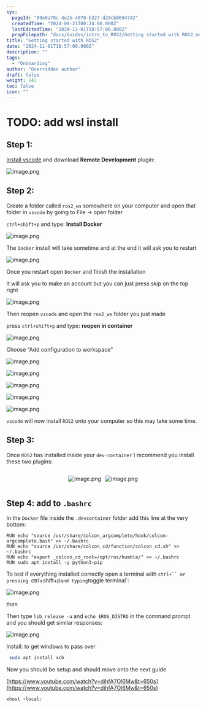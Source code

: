 ```yaml
---
sys:
  pageId: "89e0a78c-4e2b-4070-b327-d28cb0694742"
  createdTime: "2024-08-21T00:24:00.000Z"
  lastEditedTime: "2024-11-01T18:57:00.000Z"
  propFilepath: "docs/Guides/intro_to_ROS2/Getting started with ROS2.md"
title: "Getting started with ROS2"
date: "2024-11-01T18:57:00.000Z"
description: ""
tags:
  - "Onboarding"
author: "Overridden author"
draft: false
weight: 141
toc: false
icon: ""
---
```


# TODO: add wsl install

## Step 1:

[Install vscode](https://code.visualstudio.com/download) and download **Remote Development** plugin:

![image.png](https://prod-files-secure.s3.us-west-2.amazonaws.com/d518164a-d88e-44d1-a4ee-3adb3bd8bce0/efb52993-1881-4a40-b95e-6f020334f022/image.png?X-Amz-Algorithm=AWS4-HMAC-SHA256&X-Amz-Content-Sha256=UNSIGNED-PAYLOAD&X-Amz-Credential=ASIAZI2LB466UMIJMY32%2F20250408%2Fus-west-2%2Fs3%2Faws4_request&X-Amz-Date=20250408T021936Z&X-Amz-Expires=3600&X-Amz-Security-Token=IQoJb3JpZ2luX2VjEPL%2F%2F%2F%2F%2F%2F%2F%2F%2F%2FwEaCXVzLXdlc3QtMiJHMEUCIQC8Z7BwS%2BdRk%2F0IdZgCY01bD3c2yl5U604tL4x0dp76%2BAIgPCjRHy8aogkiVtUwWlMR1hTR9zB0zt1%2FMdlzQsDetDkq%2FwMIaxAAGgw2Mzc0MjMxODM4MDUiDJZDUuG5JnmdHKC4HCrcA4PPUt3FpG1k%2FIbrix7bQVvM0dhzxB93ZuIQ1v2s438niOvn0%2BgefqbHtLUgfbAyFJlAJyQ9TENYTLuDSPqvMM00FyPWHnKkTg0m56O8Iixc6WSVzWZKQWeg56xr4Vs8i9gjAyZF%2By3KLRS5We19b0iacCylDOJ6uTHXYK8KsbZm4Mbl9RNKNHxMUQYVfEbNn4venvsHjkPxKkLUXvAyGNDEW6HppWbgxQuUzwylR7FaGUS7lpyfSJJs24GlyJArPXBIWV3Yi%2F0Cic49qh4CTJL8YwNYwQYNztqkTB44ctERk1nsqpdNqF%2BaldSkIAGjgLQJ2dXwYKLhjP95HCDq1Qg8Uzs06DuIPslikztxbY1l95GzreJbDUe%2BB3iUMVnI%2FTWPptK03vUHFXhjNBrG901bOI3%2BajOtGhymHd6IzcZpCUJwMi4qDbG2jUmjxhvfrABq6pbfJlkY0G5S1SwtvQS%2BfP%2Be2gpwMMc8EmokUvO4t1JqLMDoRiIZN6VlUdxxcDKsfJyF3a%2FDQayZuChN3BBRufeLt6HKaNT%2FwU67%2B8gO8Usmcg16lJW46RFhLkoTCF3xKi1Nv40a8xzNgGdUPwXelULS0fDytkcxwnHWLezBF4NFIK74b6GAK5LcMI2E0r8GOqUBOH8C%2FRu5bWYwK%2FYYEDvrjTcv4YwgAtLZ0tuNigv2WaUp1eVEeddsZfDWDEjqBvZTKfbs0NK1uJoQIBUKcb7YHUfN71zXaVWrKlYDVCAJT5gcauicbMU4%2FpQLSDPK7ljZRWE9FEgo%2BncO4YqHXEbF%2Btl2wk3OmLRD%2F3piLvdP7tVz2sRikYXgRXqj5397BaseRgUCBOJV9NyaZZC6b%2Fd%2Bf1TcACUf&X-Amz-Signature=3029d328b030354c985e1e195da273d56bffdb8855cd19abfedb742e69f695be&X-Amz-SignedHeaders=host&x-id=GetObject)

## Step 2:

Create a folder called `ros2_ws` somewhere on your computer and open that folder in `vscode` by going to File → open folder 

`ctrl+shift+p` and type: **Install Docker**

![image.png](https://prod-files-secure.s3.us-west-2.amazonaws.com/d518164a-d88e-44d1-a4ee-3adb3bd8bce0/2269dc0e-1cd5-47ff-bceb-c04ad9b2eab0/image.png?X-Amz-Algorithm=AWS4-HMAC-SHA256&X-Amz-Content-Sha256=UNSIGNED-PAYLOAD&X-Amz-Credential=ASIAZI2LB466UMIJMY32%2F20250408%2Fus-west-2%2Fs3%2Faws4_request&X-Amz-Date=20250408T021936Z&X-Amz-Expires=3600&X-Amz-Security-Token=IQoJb3JpZ2luX2VjEPL%2F%2F%2F%2F%2F%2F%2F%2F%2F%2FwEaCXVzLXdlc3QtMiJHMEUCIQC8Z7BwS%2BdRk%2F0IdZgCY01bD3c2yl5U604tL4x0dp76%2BAIgPCjRHy8aogkiVtUwWlMR1hTR9zB0zt1%2FMdlzQsDetDkq%2FwMIaxAAGgw2Mzc0MjMxODM4MDUiDJZDUuG5JnmdHKC4HCrcA4PPUt3FpG1k%2FIbrix7bQVvM0dhzxB93ZuIQ1v2s438niOvn0%2BgefqbHtLUgfbAyFJlAJyQ9TENYTLuDSPqvMM00FyPWHnKkTg0m56O8Iixc6WSVzWZKQWeg56xr4Vs8i9gjAyZF%2By3KLRS5We19b0iacCylDOJ6uTHXYK8KsbZm4Mbl9RNKNHxMUQYVfEbNn4venvsHjkPxKkLUXvAyGNDEW6HppWbgxQuUzwylR7FaGUS7lpyfSJJs24GlyJArPXBIWV3Yi%2F0Cic49qh4CTJL8YwNYwQYNztqkTB44ctERk1nsqpdNqF%2BaldSkIAGjgLQJ2dXwYKLhjP95HCDq1Qg8Uzs06DuIPslikztxbY1l95GzreJbDUe%2BB3iUMVnI%2FTWPptK03vUHFXhjNBrG901bOI3%2BajOtGhymHd6IzcZpCUJwMi4qDbG2jUmjxhvfrABq6pbfJlkY0G5S1SwtvQS%2BfP%2Be2gpwMMc8EmokUvO4t1JqLMDoRiIZN6VlUdxxcDKsfJyF3a%2FDQayZuChN3BBRufeLt6HKaNT%2FwU67%2B8gO8Usmcg16lJW46RFhLkoTCF3xKi1Nv40a8xzNgGdUPwXelULS0fDytkcxwnHWLezBF4NFIK74b6GAK5LcMI2E0r8GOqUBOH8C%2FRu5bWYwK%2FYYEDvrjTcv4YwgAtLZ0tuNigv2WaUp1eVEeddsZfDWDEjqBvZTKfbs0NK1uJoQIBUKcb7YHUfN71zXaVWrKlYDVCAJT5gcauicbMU4%2FpQLSDPK7ljZRWE9FEgo%2BncO4YqHXEbF%2Btl2wk3OmLRD%2F3piLvdP7tVz2sRikYXgRXqj5397BaseRgUCBOJV9NyaZZC6b%2Fd%2Bf1TcACUf&X-Amz-Signature=88666ea172b1e51bd87e7b4c8371b06566495e0194b88735bb988dba37629fc5&X-Amz-SignedHeaders=host&x-id=GetObject)

The `Docker` install will take sometime and at the end it will ask you to restart

![image.png](https://prod-files-secure.s3.us-west-2.amazonaws.com/d518164a-d88e-44d1-a4ee-3adb3bd8bce0/ed233f78-be33-4b1f-b89c-9c346c0e961e/image.png?X-Amz-Algorithm=AWS4-HMAC-SHA256&X-Amz-Content-Sha256=UNSIGNED-PAYLOAD&X-Amz-Credential=ASIAZI2LB466UMIJMY32%2F20250408%2Fus-west-2%2Fs3%2Faws4_request&X-Amz-Date=20250408T021936Z&X-Amz-Expires=3600&X-Amz-Security-Token=IQoJb3JpZ2luX2VjEPL%2F%2F%2F%2F%2F%2F%2F%2F%2F%2FwEaCXVzLXdlc3QtMiJHMEUCIQC8Z7BwS%2BdRk%2F0IdZgCY01bD3c2yl5U604tL4x0dp76%2BAIgPCjRHy8aogkiVtUwWlMR1hTR9zB0zt1%2FMdlzQsDetDkq%2FwMIaxAAGgw2Mzc0MjMxODM4MDUiDJZDUuG5JnmdHKC4HCrcA4PPUt3FpG1k%2FIbrix7bQVvM0dhzxB93ZuIQ1v2s438niOvn0%2BgefqbHtLUgfbAyFJlAJyQ9TENYTLuDSPqvMM00FyPWHnKkTg0m56O8Iixc6WSVzWZKQWeg56xr4Vs8i9gjAyZF%2By3KLRS5We19b0iacCylDOJ6uTHXYK8KsbZm4Mbl9RNKNHxMUQYVfEbNn4venvsHjkPxKkLUXvAyGNDEW6HppWbgxQuUzwylR7FaGUS7lpyfSJJs24GlyJArPXBIWV3Yi%2F0Cic49qh4CTJL8YwNYwQYNztqkTB44ctERk1nsqpdNqF%2BaldSkIAGjgLQJ2dXwYKLhjP95HCDq1Qg8Uzs06DuIPslikztxbY1l95GzreJbDUe%2BB3iUMVnI%2FTWPptK03vUHFXhjNBrG901bOI3%2BajOtGhymHd6IzcZpCUJwMi4qDbG2jUmjxhvfrABq6pbfJlkY0G5S1SwtvQS%2BfP%2Be2gpwMMc8EmokUvO4t1JqLMDoRiIZN6VlUdxxcDKsfJyF3a%2FDQayZuChN3BBRufeLt6HKaNT%2FwU67%2B8gO8Usmcg16lJW46RFhLkoTCF3xKi1Nv40a8xzNgGdUPwXelULS0fDytkcxwnHWLezBF4NFIK74b6GAK5LcMI2E0r8GOqUBOH8C%2FRu5bWYwK%2FYYEDvrjTcv4YwgAtLZ0tuNigv2WaUp1eVEeddsZfDWDEjqBvZTKfbs0NK1uJoQIBUKcb7YHUfN71zXaVWrKlYDVCAJT5gcauicbMU4%2FpQLSDPK7ljZRWE9FEgo%2BncO4YqHXEbF%2Btl2wk3OmLRD%2F3piLvdP7tVz2sRikYXgRXqj5397BaseRgUCBOJV9NyaZZC6b%2Fd%2Bf1TcACUf&X-Amz-Signature=faa688c9ec172fb8d3dace8cc01d3f1139dfa5cf14856a44346364a83dc369b6&X-Amz-SignedHeaders=host&x-id=GetObject)

Once you restart open `Docker` and finish the installation

It will ask you to make an account but you can just press skip on the top right

![image.png](https://prod-files-secure.s3.us-west-2.amazonaws.com/d518164a-d88e-44d1-a4ee-3adb3bd8bce0/21010ad9-1659-4fd9-9f59-9932a09b2a3d/image.png?X-Amz-Algorithm=AWS4-HMAC-SHA256&X-Amz-Content-Sha256=UNSIGNED-PAYLOAD&X-Amz-Credential=ASIAZI2LB466UMIJMY32%2F20250408%2Fus-west-2%2Fs3%2Faws4_request&X-Amz-Date=20250408T021936Z&X-Amz-Expires=3600&X-Amz-Security-Token=IQoJb3JpZ2luX2VjEPL%2F%2F%2F%2F%2F%2F%2F%2F%2F%2FwEaCXVzLXdlc3QtMiJHMEUCIQC8Z7BwS%2BdRk%2F0IdZgCY01bD3c2yl5U604tL4x0dp76%2BAIgPCjRHy8aogkiVtUwWlMR1hTR9zB0zt1%2FMdlzQsDetDkq%2FwMIaxAAGgw2Mzc0MjMxODM4MDUiDJZDUuG5JnmdHKC4HCrcA4PPUt3FpG1k%2FIbrix7bQVvM0dhzxB93ZuIQ1v2s438niOvn0%2BgefqbHtLUgfbAyFJlAJyQ9TENYTLuDSPqvMM00FyPWHnKkTg0m56O8Iixc6WSVzWZKQWeg56xr4Vs8i9gjAyZF%2By3KLRS5We19b0iacCylDOJ6uTHXYK8KsbZm4Mbl9RNKNHxMUQYVfEbNn4venvsHjkPxKkLUXvAyGNDEW6HppWbgxQuUzwylR7FaGUS7lpyfSJJs24GlyJArPXBIWV3Yi%2F0Cic49qh4CTJL8YwNYwQYNztqkTB44ctERk1nsqpdNqF%2BaldSkIAGjgLQJ2dXwYKLhjP95HCDq1Qg8Uzs06DuIPslikztxbY1l95GzreJbDUe%2BB3iUMVnI%2FTWPptK03vUHFXhjNBrG901bOI3%2BajOtGhymHd6IzcZpCUJwMi4qDbG2jUmjxhvfrABq6pbfJlkY0G5S1SwtvQS%2BfP%2Be2gpwMMc8EmokUvO4t1JqLMDoRiIZN6VlUdxxcDKsfJyF3a%2FDQayZuChN3BBRufeLt6HKaNT%2FwU67%2B8gO8Usmcg16lJW46RFhLkoTCF3xKi1Nv40a8xzNgGdUPwXelULS0fDytkcxwnHWLezBF4NFIK74b6GAK5LcMI2E0r8GOqUBOH8C%2FRu5bWYwK%2FYYEDvrjTcv4YwgAtLZ0tuNigv2WaUp1eVEeddsZfDWDEjqBvZTKfbs0NK1uJoQIBUKcb7YHUfN71zXaVWrKlYDVCAJT5gcauicbMU4%2FpQLSDPK7ljZRWE9FEgo%2BncO4YqHXEbF%2Btl2wk3OmLRD%2F3piLvdP7tVz2sRikYXgRXqj5397BaseRgUCBOJV9NyaZZC6b%2Fd%2Bf1TcACUf&X-Amz-Signature=a68c1b958fa151453ecf99a0a8f077d565ac5004b59ac6ffd9a4f4a2156110f4&X-Amz-SignedHeaders=host&x-id=GetObject)

Then reopen `vscode` and open the `ros2_ws` folder you just made

press `ctrl+shift+p` and type: **reopen in container**

![image.png](https://prod-files-secure.s3.us-west-2.amazonaws.com/d518164a-d88e-44d1-a4ee-3adb3bd8bce0/4e93b8c2-41ad-488c-8095-c74205196118/image.png?X-Amz-Algorithm=AWS4-HMAC-SHA256&X-Amz-Content-Sha256=UNSIGNED-PAYLOAD&X-Amz-Credential=ASIAZI2LB466UMIJMY32%2F20250408%2Fus-west-2%2Fs3%2Faws4_request&X-Amz-Date=20250408T021936Z&X-Amz-Expires=3600&X-Amz-Security-Token=IQoJb3JpZ2luX2VjEPL%2F%2F%2F%2F%2F%2F%2F%2F%2F%2FwEaCXVzLXdlc3QtMiJHMEUCIQC8Z7BwS%2BdRk%2F0IdZgCY01bD3c2yl5U604tL4x0dp76%2BAIgPCjRHy8aogkiVtUwWlMR1hTR9zB0zt1%2FMdlzQsDetDkq%2FwMIaxAAGgw2Mzc0MjMxODM4MDUiDJZDUuG5JnmdHKC4HCrcA4PPUt3FpG1k%2FIbrix7bQVvM0dhzxB93ZuIQ1v2s438niOvn0%2BgefqbHtLUgfbAyFJlAJyQ9TENYTLuDSPqvMM00FyPWHnKkTg0m56O8Iixc6WSVzWZKQWeg56xr4Vs8i9gjAyZF%2By3KLRS5We19b0iacCylDOJ6uTHXYK8KsbZm4Mbl9RNKNHxMUQYVfEbNn4venvsHjkPxKkLUXvAyGNDEW6HppWbgxQuUzwylR7FaGUS7lpyfSJJs24GlyJArPXBIWV3Yi%2F0Cic49qh4CTJL8YwNYwQYNztqkTB44ctERk1nsqpdNqF%2BaldSkIAGjgLQJ2dXwYKLhjP95HCDq1Qg8Uzs06DuIPslikztxbY1l95GzreJbDUe%2BB3iUMVnI%2FTWPptK03vUHFXhjNBrG901bOI3%2BajOtGhymHd6IzcZpCUJwMi4qDbG2jUmjxhvfrABq6pbfJlkY0G5S1SwtvQS%2BfP%2Be2gpwMMc8EmokUvO4t1JqLMDoRiIZN6VlUdxxcDKsfJyF3a%2FDQayZuChN3BBRufeLt6HKaNT%2FwU67%2B8gO8Usmcg16lJW46RFhLkoTCF3xKi1Nv40a8xzNgGdUPwXelULS0fDytkcxwnHWLezBF4NFIK74b6GAK5LcMI2E0r8GOqUBOH8C%2FRu5bWYwK%2FYYEDvrjTcv4YwgAtLZ0tuNigv2WaUp1eVEeddsZfDWDEjqBvZTKfbs0NK1uJoQIBUKcb7YHUfN71zXaVWrKlYDVCAJT5gcauicbMU4%2FpQLSDPK7ljZRWE9FEgo%2BncO4YqHXEbF%2Btl2wk3OmLRD%2F3piLvdP7tVz2sRikYXgRXqj5397BaseRgUCBOJV9NyaZZC6b%2Fd%2Bf1TcACUf&X-Amz-Signature=05226cb62c30aec9bb4ca8728031bf949cfd85fb2095d8decaf81c86a0c1da82&X-Amz-SignedHeaders=host&x-id=GetObject)

Choose “Add configuration to workspace”

![image.png](https://prod-files-secure.s3.us-west-2.amazonaws.com/d518164a-d88e-44d1-a4ee-3adb3bd8bce0/9560b282-5060-4989-ba37-97e7b2c22476/image.png?X-Amz-Algorithm=AWS4-HMAC-SHA256&X-Amz-Content-Sha256=UNSIGNED-PAYLOAD&X-Amz-Credential=ASIAZI2LB466UMIJMY32%2F20250408%2Fus-west-2%2Fs3%2Faws4_request&X-Amz-Date=20250408T021936Z&X-Amz-Expires=3600&X-Amz-Security-Token=IQoJb3JpZ2luX2VjEPL%2F%2F%2F%2F%2F%2F%2F%2F%2F%2FwEaCXVzLXdlc3QtMiJHMEUCIQC8Z7BwS%2BdRk%2F0IdZgCY01bD3c2yl5U604tL4x0dp76%2BAIgPCjRHy8aogkiVtUwWlMR1hTR9zB0zt1%2FMdlzQsDetDkq%2FwMIaxAAGgw2Mzc0MjMxODM4MDUiDJZDUuG5JnmdHKC4HCrcA4PPUt3FpG1k%2FIbrix7bQVvM0dhzxB93ZuIQ1v2s438niOvn0%2BgefqbHtLUgfbAyFJlAJyQ9TENYTLuDSPqvMM00FyPWHnKkTg0m56O8Iixc6WSVzWZKQWeg56xr4Vs8i9gjAyZF%2By3KLRS5We19b0iacCylDOJ6uTHXYK8KsbZm4Mbl9RNKNHxMUQYVfEbNn4venvsHjkPxKkLUXvAyGNDEW6HppWbgxQuUzwylR7FaGUS7lpyfSJJs24GlyJArPXBIWV3Yi%2F0Cic49qh4CTJL8YwNYwQYNztqkTB44ctERk1nsqpdNqF%2BaldSkIAGjgLQJ2dXwYKLhjP95HCDq1Qg8Uzs06DuIPslikztxbY1l95GzreJbDUe%2BB3iUMVnI%2FTWPptK03vUHFXhjNBrG901bOI3%2BajOtGhymHd6IzcZpCUJwMi4qDbG2jUmjxhvfrABq6pbfJlkY0G5S1SwtvQS%2BfP%2Be2gpwMMc8EmokUvO4t1JqLMDoRiIZN6VlUdxxcDKsfJyF3a%2FDQayZuChN3BBRufeLt6HKaNT%2FwU67%2B8gO8Usmcg16lJW46RFhLkoTCF3xKi1Nv40a8xzNgGdUPwXelULS0fDytkcxwnHWLezBF4NFIK74b6GAK5LcMI2E0r8GOqUBOH8C%2FRu5bWYwK%2FYYEDvrjTcv4YwgAtLZ0tuNigv2WaUp1eVEeddsZfDWDEjqBvZTKfbs0NK1uJoQIBUKcb7YHUfN71zXaVWrKlYDVCAJT5gcauicbMU4%2FpQLSDPK7ljZRWE9FEgo%2BncO4YqHXEbF%2Btl2wk3OmLRD%2F3piLvdP7tVz2sRikYXgRXqj5397BaseRgUCBOJV9NyaZZC6b%2Fd%2Bf1TcACUf&X-Amz-Signature=5bdd0baa50893ebc0b2badc87f91df000e7d720de7db9b181e142f4a756c6315&X-Amz-SignedHeaders=host&x-id=GetObject)

![image.png](https://prod-files-secure.s3.us-west-2.amazonaws.com/d518164a-d88e-44d1-a4ee-3adb3bd8bce0/2ee63f81-886b-48e8-a553-dc6e5eac99e4/image.png?X-Amz-Algorithm=AWS4-HMAC-SHA256&X-Amz-Content-Sha256=UNSIGNED-PAYLOAD&X-Amz-Credential=ASIAZI2LB466UMIJMY32%2F20250408%2Fus-west-2%2Fs3%2Faws4_request&X-Amz-Date=20250408T021936Z&X-Amz-Expires=3600&X-Amz-Security-Token=IQoJb3JpZ2luX2VjEPL%2F%2F%2F%2F%2F%2F%2F%2F%2F%2FwEaCXVzLXdlc3QtMiJHMEUCIQC8Z7BwS%2BdRk%2F0IdZgCY01bD3c2yl5U604tL4x0dp76%2BAIgPCjRHy8aogkiVtUwWlMR1hTR9zB0zt1%2FMdlzQsDetDkq%2FwMIaxAAGgw2Mzc0MjMxODM4MDUiDJZDUuG5JnmdHKC4HCrcA4PPUt3FpG1k%2FIbrix7bQVvM0dhzxB93ZuIQ1v2s438niOvn0%2BgefqbHtLUgfbAyFJlAJyQ9TENYTLuDSPqvMM00FyPWHnKkTg0m56O8Iixc6WSVzWZKQWeg56xr4Vs8i9gjAyZF%2By3KLRS5We19b0iacCylDOJ6uTHXYK8KsbZm4Mbl9RNKNHxMUQYVfEbNn4venvsHjkPxKkLUXvAyGNDEW6HppWbgxQuUzwylR7FaGUS7lpyfSJJs24GlyJArPXBIWV3Yi%2F0Cic49qh4CTJL8YwNYwQYNztqkTB44ctERk1nsqpdNqF%2BaldSkIAGjgLQJ2dXwYKLhjP95HCDq1Qg8Uzs06DuIPslikztxbY1l95GzreJbDUe%2BB3iUMVnI%2FTWPptK03vUHFXhjNBrG901bOI3%2BajOtGhymHd6IzcZpCUJwMi4qDbG2jUmjxhvfrABq6pbfJlkY0G5S1SwtvQS%2BfP%2Be2gpwMMc8EmokUvO4t1JqLMDoRiIZN6VlUdxxcDKsfJyF3a%2FDQayZuChN3BBRufeLt6HKaNT%2FwU67%2B8gO8Usmcg16lJW46RFhLkoTCF3xKi1Nv40a8xzNgGdUPwXelULS0fDytkcxwnHWLezBF4NFIK74b6GAK5LcMI2E0r8GOqUBOH8C%2FRu5bWYwK%2FYYEDvrjTcv4YwgAtLZ0tuNigv2WaUp1eVEeddsZfDWDEjqBvZTKfbs0NK1uJoQIBUKcb7YHUfN71zXaVWrKlYDVCAJT5gcauicbMU4%2FpQLSDPK7ljZRWE9FEgo%2BncO4YqHXEbF%2Btl2wk3OmLRD%2F3piLvdP7tVz2sRikYXgRXqj5397BaseRgUCBOJV9NyaZZC6b%2Fd%2Bf1TcACUf&X-Amz-Signature=295e284fd14212f978ef7c83547fd887fbc5aa8ce4d2f1f672a095c2d2298e6b&X-Amz-SignedHeaders=host&x-id=GetObject)

![image.png](https://prod-files-secure.s3.us-west-2.amazonaws.com/d518164a-d88e-44d1-a4ee-3adb3bd8bce0/ae1580b2-b048-407e-aed9-b584224a7a04/image.png?X-Amz-Algorithm=AWS4-HMAC-SHA256&X-Amz-Content-Sha256=UNSIGNED-PAYLOAD&X-Amz-Credential=ASIAZI2LB466UMIJMY32%2F20250408%2Fus-west-2%2Fs3%2Faws4_request&X-Amz-Date=20250408T021936Z&X-Amz-Expires=3600&X-Amz-Security-Token=IQoJb3JpZ2luX2VjEPL%2F%2F%2F%2F%2F%2F%2F%2F%2F%2FwEaCXVzLXdlc3QtMiJHMEUCIQC8Z7BwS%2BdRk%2F0IdZgCY01bD3c2yl5U604tL4x0dp76%2BAIgPCjRHy8aogkiVtUwWlMR1hTR9zB0zt1%2FMdlzQsDetDkq%2FwMIaxAAGgw2Mzc0MjMxODM4MDUiDJZDUuG5JnmdHKC4HCrcA4PPUt3FpG1k%2FIbrix7bQVvM0dhzxB93ZuIQ1v2s438niOvn0%2BgefqbHtLUgfbAyFJlAJyQ9TENYTLuDSPqvMM00FyPWHnKkTg0m56O8Iixc6WSVzWZKQWeg56xr4Vs8i9gjAyZF%2By3KLRS5We19b0iacCylDOJ6uTHXYK8KsbZm4Mbl9RNKNHxMUQYVfEbNn4venvsHjkPxKkLUXvAyGNDEW6HppWbgxQuUzwylR7FaGUS7lpyfSJJs24GlyJArPXBIWV3Yi%2F0Cic49qh4CTJL8YwNYwQYNztqkTB44ctERk1nsqpdNqF%2BaldSkIAGjgLQJ2dXwYKLhjP95HCDq1Qg8Uzs06DuIPslikztxbY1l95GzreJbDUe%2BB3iUMVnI%2FTWPptK03vUHFXhjNBrG901bOI3%2BajOtGhymHd6IzcZpCUJwMi4qDbG2jUmjxhvfrABq6pbfJlkY0G5S1SwtvQS%2BfP%2Be2gpwMMc8EmokUvO4t1JqLMDoRiIZN6VlUdxxcDKsfJyF3a%2FDQayZuChN3BBRufeLt6HKaNT%2FwU67%2B8gO8Usmcg16lJW46RFhLkoTCF3xKi1Nv40a8xzNgGdUPwXelULS0fDytkcxwnHWLezBF4NFIK74b6GAK5LcMI2E0r8GOqUBOH8C%2FRu5bWYwK%2FYYEDvrjTcv4YwgAtLZ0tuNigv2WaUp1eVEeddsZfDWDEjqBvZTKfbs0NK1uJoQIBUKcb7YHUfN71zXaVWrKlYDVCAJT5gcauicbMU4%2FpQLSDPK7ljZRWE9FEgo%2BncO4YqHXEbF%2Btl2wk3OmLRD%2F3piLvdP7tVz2sRikYXgRXqj5397BaseRgUCBOJV9NyaZZC6b%2Fd%2Bf1TcACUf&X-Amz-Signature=82120d953ba628de0e27377a19b2b453ed91158fd16f567229792a28e7824c1c&X-Amz-SignedHeaders=host&x-id=GetObject)

![image.png](https://prod-files-secure.s3.us-west-2.amazonaws.com/d518164a-d88e-44d1-a4ee-3adb3bd8bce0/53255b28-f75e-430f-b9e3-c0ac8577e42b/image.png?X-Amz-Algorithm=AWS4-HMAC-SHA256&X-Amz-Content-Sha256=UNSIGNED-PAYLOAD&X-Amz-Credential=ASIAZI2LB466UMIJMY32%2F20250408%2Fus-west-2%2Fs3%2Faws4_request&X-Amz-Date=20250408T021936Z&X-Amz-Expires=3600&X-Amz-Security-Token=IQoJb3JpZ2luX2VjEPL%2F%2F%2F%2F%2F%2F%2F%2F%2F%2FwEaCXVzLXdlc3QtMiJHMEUCIQC8Z7BwS%2BdRk%2F0IdZgCY01bD3c2yl5U604tL4x0dp76%2BAIgPCjRHy8aogkiVtUwWlMR1hTR9zB0zt1%2FMdlzQsDetDkq%2FwMIaxAAGgw2Mzc0MjMxODM4MDUiDJZDUuG5JnmdHKC4HCrcA4PPUt3FpG1k%2FIbrix7bQVvM0dhzxB93ZuIQ1v2s438niOvn0%2BgefqbHtLUgfbAyFJlAJyQ9TENYTLuDSPqvMM00FyPWHnKkTg0m56O8Iixc6WSVzWZKQWeg56xr4Vs8i9gjAyZF%2By3KLRS5We19b0iacCylDOJ6uTHXYK8KsbZm4Mbl9RNKNHxMUQYVfEbNn4venvsHjkPxKkLUXvAyGNDEW6HppWbgxQuUzwylR7FaGUS7lpyfSJJs24GlyJArPXBIWV3Yi%2F0Cic49qh4CTJL8YwNYwQYNztqkTB44ctERk1nsqpdNqF%2BaldSkIAGjgLQJ2dXwYKLhjP95HCDq1Qg8Uzs06DuIPslikztxbY1l95GzreJbDUe%2BB3iUMVnI%2FTWPptK03vUHFXhjNBrG901bOI3%2BajOtGhymHd6IzcZpCUJwMi4qDbG2jUmjxhvfrABq6pbfJlkY0G5S1SwtvQS%2BfP%2Be2gpwMMc8EmokUvO4t1JqLMDoRiIZN6VlUdxxcDKsfJyF3a%2FDQayZuChN3BBRufeLt6HKaNT%2FwU67%2B8gO8Usmcg16lJW46RFhLkoTCF3xKi1Nv40a8xzNgGdUPwXelULS0fDytkcxwnHWLezBF4NFIK74b6GAK5LcMI2E0r8GOqUBOH8C%2FRu5bWYwK%2FYYEDvrjTcv4YwgAtLZ0tuNigv2WaUp1eVEeddsZfDWDEjqBvZTKfbs0NK1uJoQIBUKcb7YHUfN71zXaVWrKlYDVCAJT5gcauicbMU4%2FpQLSDPK7ljZRWE9FEgo%2BncO4YqHXEbF%2Btl2wk3OmLRD%2F3piLvdP7tVz2sRikYXgRXqj5397BaseRgUCBOJV9NyaZZC6b%2Fd%2Bf1TcACUf&X-Amz-Signature=b763a6836487b46cde3870170eb1e419fd14aea3ee1d0aac993b537f9836558c&X-Amz-SignedHeaders=host&x-id=GetObject)

![image.png](https://prod-files-secure.s3.us-west-2.amazonaws.com/d518164a-d88e-44d1-a4ee-3adb3bd8bce0/7c562767-5af9-4ffb-97d1-327bcdf4ee00/image.png?X-Amz-Algorithm=AWS4-HMAC-SHA256&X-Amz-Content-Sha256=UNSIGNED-PAYLOAD&X-Amz-Credential=ASIAZI2LB466UMIJMY32%2F20250408%2Fus-west-2%2Fs3%2Faws4_request&X-Amz-Date=20250408T021936Z&X-Amz-Expires=3600&X-Amz-Security-Token=IQoJb3JpZ2luX2VjEPL%2F%2F%2F%2F%2F%2F%2F%2F%2F%2FwEaCXVzLXdlc3QtMiJHMEUCIQC8Z7BwS%2BdRk%2F0IdZgCY01bD3c2yl5U604tL4x0dp76%2BAIgPCjRHy8aogkiVtUwWlMR1hTR9zB0zt1%2FMdlzQsDetDkq%2FwMIaxAAGgw2Mzc0MjMxODM4MDUiDJZDUuG5JnmdHKC4HCrcA4PPUt3FpG1k%2FIbrix7bQVvM0dhzxB93ZuIQ1v2s438niOvn0%2BgefqbHtLUgfbAyFJlAJyQ9TENYTLuDSPqvMM00FyPWHnKkTg0m56O8Iixc6WSVzWZKQWeg56xr4Vs8i9gjAyZF%2By3KLRS5We19b0iacCylDOJ6uTHXYK8KsbZm4Mbl9RNKNHxMUQYVfEbNn4venvsHjkPxKkLUXvAyGNDEW6HppWbgxQuUzwylR7FaGUS7lpyfSJJs24GlyJArPXBIWV3Yi%2F0Cic49qh4CTJL8YwNYwQYNztqkTB44ctERk1nsqpdNqF%2BaldSkIAGjgLQJ2dXwYKLhjP95HCDq1Qg8Uzs06DuIPslikztxbY1l95GzreJbDUe%2BB3iUMVnI%2FTWPptK03vUHFXhjNBrG901bOI3%2BajOtGhymHd6IzcZpCUJwMi4qDbG2jUmjxhvfrABq6pbfJlkY0G5S1SwtvQS%2BfP%2Be2gpwMMc8EmokUvO4t1JqLMDoRiIZN6VlUdxxcDKsfJyF3a%2FDQayZuChN3BBRufeLt6HKaNT%2FwU67%2B8gO8Usmcg16lJW46RFhLkoTCF3xKi1Nv40a8xzNgGdUPwXelULS0fDytkcxwnHWLezBF4NFIK74b6GAK5LcMI2E0r8GOqUBOH8C%2FRu5bWYwK%2FYYEDvrjTcv4YwgAtLZ0tuNigv2WaUp1eVEeddsZfDWDEjqBvZTKfbs0NK1uJoQIBUKcb7YHUfN71zXaVWrKlYDVCAJT5gcauicbMU4%2FpQLSDPK7ljZRWE9FEgo%2BncO4YqHXEbF%2Btl2wk3OmLRD%2F3piLvdP7tVz2sRikYXgRXqj5397BaseRgUCBOJV9NyaZZC6b%2Fd%2Bf1TcACUf&X-Amz-Signature=82d7f41fc1f46ba6ab511c1c5a7b9d67971a7aab1db642656d5acc20b66f03a6&X-Amz-SignedHeaders=host&x-id=GetObject)

`vscode` will now install `ROS2` onto your computer so this may take some time.

## Step 3:

Once `ROS2` has installed inside your `dev-container` I recommend you install these two plugins:

<div style="display: flex;flex-direction: row; column-gap:10px; max-width: 630px;justify-content: center;">
<div>

![image.png](https://prod-files-secure.s3.us-west-2.amazonaws.com/d518164a-d88e-44d1-a4ee-3adb3bd8bce0/3fc3d550-5a54-4ba1-ba6b-faa01cdb7369/image.png?X-Amz-Algorithm=AWS4-HMAC-SHA256&X-Amz-Content-Sha256=UNSIGNED-PAYLOAD&X-Amz-Credential=ASIAZI2LB4663LECFCT7%2F20250408%2Fus-west-2%2Fs3%2Faws4_request&X-Amz-Date=20250408T021943Z&X-Amz-Expires=3600&X-Amz-Security-Token=IQoJb3JpZ2luX2VjEPL%2F%2F%2F%2F%2F%2F%2F%2F%2F%2FwEaCXVzLXdlc3QtMiJHMEUCIQCiscYUBdSOebD%2B4ZP9ktAw7BU%2FmE%2BEM6aQzIMSDQ3fLAIgVMYUc%2BnjRTSRE7uHMip%2FCoTqRANU2wejA94A9jC8iX4q%2FwMIaxAAGgw2Mzc0MjMxODM4MDUiDG%2F8KkjeBXyrwpTv%2FSrcAykp%2FzoL%2Fsfyab2NZbEkdRifEl7NwNzDLSO9t0Ff4Ls8jghL2yUJ6GeRD2DqHLqTKaTbhtjpp1uLDeJWYZZ0vyv1iK%2BRptbb3X19QHFEinQwCbA4CPYcbni1KDEQRSMGo%2FZGy4lID9KYM9lnFhCYZuejqaJObkJtwtLC9a5pPvPA%2FQ7mpzCNRXxlv%2FQtVuBh9wBC8p8CfJeag254fyWrkbPrj7Yf6fJXF%2FinkfRrhOfipOXh%2BL9bb6F1387P9Xq3dQT09gEXN4RL%2F6Vb0%2BmFcAHrxFSGGu4SJhZB8BLl9F69GMEZlzp2C8ZvhZwkKJsFPid4Avr9IYQH4RXwiogWS8U%2BX67iyErKUxZupW%2F%2BtBl1Gs6Lnmbi07KSOSelpD%2FEI27rnD%2ByCgg%2Flfl6DWb38%2BiQ26G3PihPB7UyUdu0meh4ykdpyygsmnQ4xrB8atk5aW6HjdPQ402RC1dpF7%2BixVFPWFUzEDr%2BYdxr7Hl0WdNbJKZqffrKhnHlasLBvoY8xxnM6aknUltbmsOIbUQhomE%2Fl891OEs%2FU5OOOCQByT7GJzZPO5ADQAk9Go9iAsXoOk2LTUyec82vTmge2AJyzAL9Q80%2Bx8H8fjGznHIa62XJ8LOAF2bjj%2FaLL%2FTPMMGE0r8GOqUBvdZBi7TLi3iiyc4qqd6dchhD2%2BKlGpKdV9tD6gUycE99qDcrshNPjNUZ0KHMZXZ9AdMwC%2BR95kLNpYAmCFKqjG4h%2BiiqXJzY1yZU6GrbRkx8iYus4pRCsychI%2F5UoSrCRdSThuEnUl8yNzVpDkFYrP8ePzREe1FNHt5%2Fynlp3Jfe9fddowU9EhN48mWMh6lURp3NVuCt0jqflxEl0HBtuyAdu69L&X-Amz-Signature=6990a06bacb21e24e4daec15de6b5bbfbef8ade57296bf6e470c5cf67390414c&X-Amz-SignedHeaders=host&x-id=GetObject)

</div>
<div>

![image.png](https://prod-files-secure.s3.us-west-2.amazonaws.com/d518164a-d88e-44d1-a4ee-3adb3bd8bce0/d994cc66-13c2-4093-a5a3-f84cf4601a82/image.png?X-Amz-Algorithm=AWS4-HMAC-SHA256&X-Amz-Content-Sha256=UNSIGNED-PAYLOAD&X-Amz-Credential=ASIAZI2LB46662YKM7EK%2F20250408%2Fus-west-2%2Fs3%2Faws4_request&X-Amz-Date=20250408T021943Z&X-Amz-Expires=3600&X-Amz-Security-Token=IQoJb3JpZ2luX2VjEPL%2F%2F%2F%2F%2F%2F%2F%2F%2F%2FwEaCXVzLXdlc3QtMiJHMEUCIQCr%2BeFC8pXdEPh7u7IGNb9uDqrpLh3uWbTT5jDNsvHEFwIgW3JHwwNEsw21Cg8OXgHMlKcv0iJB9qWVvF11GDvDxYIq%2FwMIaxAAGgw2Mzc0MjMxODM4MDUiDFUwSLRAq1UC0TmYSSrcA3I45xxnwORzfmsFXx8uWbh8wwhgUTU%2BOE6Yhls9AC%2BdWqfSkCIl7kIQFjr07xuX%2FUaOSScoRYKziG1FtCS6XrybEgP%2BlQrWv%2FTG9%2BECFvXzYVX2BAL0jt4BHubAo8EH%2BB4O8hue8d9iURL%2FxeFA8enadp6HU2KpqcXRuGJx5q5qoely1uF6hBS49IFd2T2MvFhwM1sbUPLRD48Wo0duBN7XMM8mMRgyJfzHGrDUCtlbFxbIhy8%2BQli2L59TltmYSdfZBRSDgXbWh%2F5uvB4M3IboL4GynxvxU%2B3e9YU5zvqBbCye0%2BekFMoDyD03JOcdSDdGreXNjovEYZB%2BfjGIUvMypkFwZwENjWhMGROU4pPlVPrKth0gqYkgrPV6i07o%2BXbFJjjeBRytv%2FTAHH7gMxaUGWDX6GYLwnb6TtDcIeTeuFBPE%2BUVWjz7hc1RmItIUitZSIZtO1yEzj%2F6SgjKl2Lk6p8kuDefib%2Bjcq0vfIK64XO%2Bd1ABbd3y2ztT3hzNrIUq2DKxCBRvn25h%2B7S8QLQ7F6bDJB%2B9M4NoquT1jncizs8S1lLFR9Jy48fS2uedpevMLcIkZeBuPSjbmyam4hnrWwELuBdZtOO7REfSA%2Fx5%2BnsvbzhH%2BhPQf4v0MOaE0r8GOqUBSLT9F9DvQnfhk73k%2Bi3FMkWOxSVV1lfeDXmuFC0JP0rUEYurjKxz3zJIOeg4gya2HbQoYrV1OKA6oEo6vUmpcCaatxW9AXFKFOCN1ZU0FVsiuI2U2KCIkOFVmWVGwStQNaX2lOwi9R9DTGFAVFcyZRkyw22LxD3yfQA5tT5Mboa2I%2FoVhi8JDPeCxj%2Fr3TNJuXReM2ezSQGrZIDpMUVN7faIyRMk&X-Amz-Signature=c3934c05084e45d3a4ad56107a918b96e1a1c5c528fa85bdb634fe9b1ae2dc88&X-Amz-SignedHeaders=host&x-id=GetObject)

</div>
</div>

## Step 4: add to `.bashrc`

In the `Docker` file inside the `.devcontainer` folder add this line at the very bottom: 

```docker
RUN echo "source /usr/share/colcon_argcomplete/hook/colcon-argcomplete.bash" >> ~/.bashrc
RUN echo "source /usr/share/colcon_cd/function/colcon_cd.sh" >> ~/.bashrc
RUN echo "export _colcon_cd_root=/opt/ros/humble/" >> ~/.bashrc
RUN sudo apt install -y python3-pip 
```

To test if everything installed correctly open a terminal with `ctrl+`` or pressing `ctrl+shift+p` and typing `toggle terminal`:

![image.png](https://prod-files-secure.s3.us-west-2.amazonaws.com/d518164a-d88e-44d1-a4ee-3adb3bd8bce0/6a4943d8-b04e-4c02-9a58-775f3384d1a5/image.png?X-Amz-Algorithm=AWS4-HMAC-SHA256&X-Amz-Content-Sha256=UNSIGNED-PAYLOAD&X-Amz-Credential=ASIAZI2LB466UMIJMY32%2F20250408%2Fus-west-2%2Fs3%2Faws4_request&X-Amz-Date=20250408T021936Z&X-Amz-Expires=3600&X-Amz-Security-Token=IQoJb3JpZ2luX2VjEPL%2F%2F%2F%2F%2F%2F%2F%2F%2F%2FwEaCXVzLXdlc3QtMiJHMEUCIQC8Z7BwS%2BdRk%2F0IdZgCY01bD3c2yl5U604tL4x0dp76%2BAIgPCjRHy8aogkiVtUwWlMR1hTR9zB0zt1%2FMdlzQsDetDkq%2FwMIaxAAGgw2Mzc0MjMxODM4MDUiDJZDUuG5JnmdHKC4HCrcA4PPUt3FpG1k%2FIbrix7bQVvM0dhzxB93ZuIQ1v2s438niOvn0%2BgefqbHtLUgfbAyFJlAJyQ9TENYTLuDSPqvMM00FyPWHnKkTg0m56O8Iixc6WSVzWZKQWeg56xr4Vs8i9gjAyZF%2By3KLRS5We19b0iacCylDOJ6uTHXYK8KsbZm4Mbl9RNKNHxMUQYVfEbNn4venvsHjkPxKkLUXvAyGNDEW6HppWbgxQuUzwylR7FaGUS7lpyfSJJs24GlyJArPXBIWV3Yi%2F0Cic49qh4CTJL8YwNYwQYNztqkTB44ctERk1nsqpdNqF%2BaldSkIAGjgLQJ2dXwYKLhjP95HCDq1Qg8Uzs06DuIPslikztxbY1l95GzreJbDUe%2BB3iUMVnI%2FTWPptK03vUHFXhjNBrG901bOI3%2BajOtGhymHd6IzcZpCUJwMi4qDbG2jUmjxhvfrABq6pbfJlkY0G5S1SwtvQS%2BfP%2Be2gpwMMc8EmokUvO4t1JqLMDoRiIZN6VlUdxxcDKsfJyF3a%2FDQayZuChN3BBRufeLt6HKaNT%2FwU67%2B8gO8Usmcg16lJW46RFhLkoTCF3xKi1Nv40a8xzNgGdUPwXelULS0fDytkcxwnHWLezBF4NFIK74b6GAK5LcMI2E0r8GOqUBOH8C%2FRu5bWYwK%2FYYEDvrjTcv4YwgAtLZ0tuNigv2WaUp1eVEeddsZfDWDEjqBvZTKfbs0NK1uJoQIBUKcb7YHUfN71zXaVWrKlYDVCAJT5gcauicbMU4%2FpQLSDPK7ljZRWE9FEgo%2BncO4YqHXEbF%2Btl2wk3OmLRD%2F3piLvdP7tVz2sRikYXgRXqj5397BaseRgUCBOJV9NyaZZC6b%2Fd%2Bf1TcACUf&X-Amz-Signature=ac71959df6f209dc3e850eda9cfcaee98396ba1f115078e6a92ac58ab73fd311&X-Amz-SignedHeaders=host&x-id=GetObject)

then 

Then type `lsb_release -a` and `echo $ROS_DISTRO` in the command prompt and you should get similar responses:

![image.png](https://prod-files-secure.s3.us-west-2.amazonaws.com/d518164a-d88e-44d1-a4ee-3adb3bd8bce0/3e635dec-a805-4e85-8b9e-d000e5b71a4e/image.png?X-Amz-Algorithm=AWS4-HMAC-SHA256&X-Amz-Content-Sha256=UNSIGNED-PAYLOAD&X-Amz-Credential=ASIAZI2LB466UMIJMY32%2F20250408%2Fus-west-2%2Fs3%2Faws4_request&X-Amz-Date=20250408T021936Z&X-Amz-Expires=3600&X-Amz-Security-Token=IQoJb3JpZ2luX2VjEPL%2F%2F%2F%2F%2F%2F%2F%2F%2F%2FwEaCXVzLXdlc3QtMiJHMEUCIQC8Z7BwS%2BdRk%2F0IdZgCY01bD3c2yl5U604tL4x0dp76%2BAIgPCjRHy8aogkiVtUwWlMR1hTR9zB0zt1%2FMdlzQsDetDkq%2FwMIaxAAGgw2Mzc0MjMxODM4MDUiDJZDUuG5JnmdHKC4HCrcA4PPUt3FpG1k%2FIbrix7bQVvM0dhzxB93ZuIQ1v2s438niOvn0%2BgefqbHtLUgfbAyFJlAJyQ9TENYTLuDSPqvMM00FyPWHnKkTg0m56O8Iixc6WSVzWZKQWeg56xr4Vs8i9gjAyZF%2By3KLRS5We19b0iacCylDOJ6uTHXYK8KsbZm4Mbl9RNKNHxMUQYVfEbNn4venvsHjkPxKkLUXvAyGNDEW6HppWbgxQuUzwylR7FaGUS7lpyfSJJs24GlyJArPXBIWV3Yi%2F0Cic49qh4CTJL8YwNYwQYNztqkTB44ctERk1nsqpdNqF%2BaldSkIAGjgLQJ2dXwYKLhjP95HCDq1Qg8Uzs06DuIPslikztxbY1l95GzreJbDUe%2BB3iUMVnI%2FTWPptK03vUHFXhjNBrG901bOI3%2BajOtGhymHd6IzcZpCUJwMi4qDbG2jUmjxhvfrABq6pbfJlkY0G5S1SwtvQS%2BfP%2Be2gpwMMc8EmokUvO4t1JqLMDoRiIZN6VlUdxxcDKsfJyF3a%2FDQayZuChN3BBRufeLt6HKaNT%2FwU67%2B8gO8Usmcg16lJW46RFhLkoTCF3xKi1Nv40a8xzNgGdUPwXelULS0fDytkcxwnHWLezBF4NFIK74b6GAK5LcMI2E0r8GOqUBOH8C%2FRu5bWYwK%2FYYEDvrjTcv4YwgAtLZ0tuNigv2WaUp1eVEeddsZfDWDEjqBvZTKfbs0NK1uJoQIBUKcb7YHUfN71zXaVWrKlYDVCAJT5gcauicbMU4%2FpQLSDPK7ljZRWE9FEgo%2BncO4YqHXEbF%2Btl2wk3OmLRD%2F3piLvdP7tVz2sRikYXgRXqj5397BaseRgUCBOJV9NyaZZC6b%2Fd%2Bf1TcACUf&X-Amz-Signature=917cf0a2aad3023df43961ed655f12e8327f787752443e34dfd1bda6c83dfae8&X-Amz-SignedHeaders=host&x-id=GetObject)

Install:  to get windows to pass over

```bash
 sudo apt install xcb
```

Now you should be setup and should move onto the next guide 

[https://www.youtube.com/watch?v=dihfA7Ol6Mw&t=650s](https://www.youtube.com/watch?v=dihfA7Ol6Mw&t=650s)

```python
xhost +local:
```
